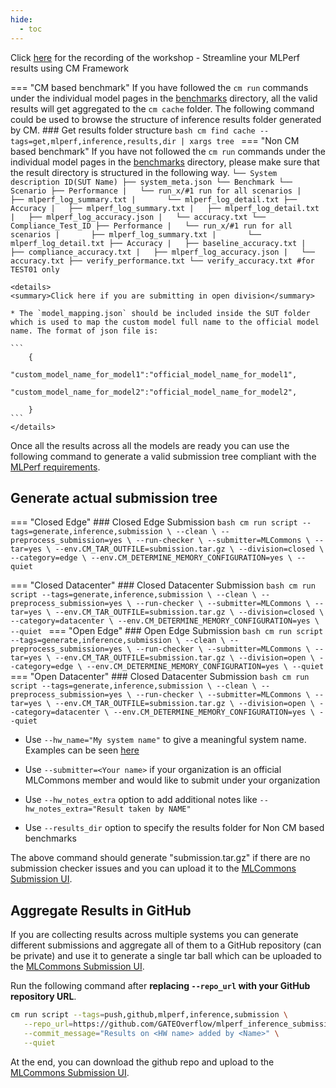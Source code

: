 ```yaml
---
hide:
  - toc
---
```

Click [here]((https://youtu.be/eI1Hoecc3ho)) for the recording of the workshop - Streamline your MLPerf results using CM Framework

=== "CM based benchmark"
    If you have followed the `cm run` commands under the individual model pages in the [benchmarks](../index.md) directory, all the valid results will get aggregated to the `cm cache` folder. The following command could be used to browse the structure of inference results folder generated by CM.
    ### Get results folder structure
    ```bash
    cm find cache --tags=get,mlperf,inference,results,dir | xargs tree
    ```
=== "Non CM based benchmark"
    If you have not followed the `cm run` commands under the individual model pages in the [benchmarks](../index.md) directory, please make sure that the result directory is structured in the following way. 
    ```
    └── System description ID(SUT Name)
        ├── system_meta.json
        └── Benchmark
            └── Scenario
                ├── Performance
                |   └── run_x/#1 run for all scenarios
                |       ├── mlperf_log_summary.txt
                |       └── mlperf_log_detail.txt
                ├── Accuracy
                |   ├── mlperf_log_summary.txt
                |   ├── mlperf_log_detail.txt
                |   ├── mlperf_log_accuracy.json
                |   └── accuracy.txt
                └── Compliance_Test_ID
                    ├── Performance
                    |   └── run_x/#1 run for all scenarios
                    |       ├── mlperf_log_summary.txt
                    |       └── mlperf_log_detail.txt
                    ├── Accuracy
                    |   ├── baseline_accuracy.txt
                    |   ├── compliance_accuracy.txt
                    |   ├── mlperf_log_accuracy.json
                    |   └── accuracy.txt
                    ├── verify_performance.txt
                    └── verify_accuracy.txt #for TEST01 only
    ```
    
    <details>
    <summary>Click here if you are submitting in open division</summary>

    * The `model_mapping.json` should be included inside the SUT folder which is used to map the custom model full name to the official model name. The format of json file is:

    ```
        {
            "custom_model_name_for_model1":"official_model_name_for_model1",
            "custom_model_name_for_model2":"official_model_name_for_model2",

        }
    ```
    </details>

Once all the results across all the models are ready you can use the following command to generate a valid submission tree compliant with the [MLPerf requirements](https://github.com/mlcommons/policies/blob/master/submission_rules.adoc#inference-1).

## Generate actual submission tree

=== "Closed Edge"
    ### Closed Edge Submission
    ```bash
    cm run script --tags=generate,inference,submission \
       --clean \
       --preprocess_submission=yes \
       --run-checker \
       --submitter=MLCommons \
       --tar=yes \
       --env.CM_TAR_OUTFILE=submission.tar.gz \
       --division=closed \
       --category=edge \
       --env.CM_DETERMINE_MEMORY_CONFIGURATION=yes \
       --quiet
    ```

=== "Closed Datacenter"
    ### Closed Datacenter Submission
    ```bash
    cm run script --tags=generate,inference,submission \
       --clean \
       --preprocess_submission=yes \
       --run-checker \
       --submitter=MLCommons \
       --tar=yes \
       --env.CM_TAR_OUTFILE=submission.tar.gz \
       --division=closed \
       --category=datacenter \
       --env.CM_DETERMINE_MEMORY_CONFIGURATION=yes \
       --quiet
    ```
=== "Open Edge"
    ### Open Edge Submission
    ```bash
    cm run script --tags=generate,inference,submission \
       --clean \
       --preprocess_submission=yes \
       --run-checker \
       --submitter=MLCommons \
       --tar=yes \
       --env.CM_TAR_OUTFILE=submission.tar.gz \
       --division=open \
       --category=edge \
       --env.CM_DETERMINE_MEMORY_CONFIGURATION=yes \
       --quiet
    ```
=== "Open Datacenter"
    ### Closed Datacenter Submission
    ```bash
    cm run script --tags=generate,inference,submission \
       --clean \
       --preprocess_submission=yes \
       --run-checker \
       --submitter=MLCommons \
       --tar=yes \
       --env.CM_TAR_OUTFILE=submission.tar.gz \
       --division=open \
       --category=datacenter \
       --env.CM_DETERMINE_MEMORY_CONFIGURATION=yes \
       --quiet
    ```

* Use `--hw_name="My system name"` to give a meaningful system name. Examples can be seen [here](https://github.com/mlcommons/inference_results_v3.0/tree/main/open/cTuning/systems)

* Use `--submitter=<Your name>` if your organization is an official MLCommons member and would like to submit under your organization

* Use `--hw_notes_extra` option to add additional notes like `--hw_notes_extra="Result taken by NAME" `

* Use `--results_dir` option to specify the results folder for Non CM based benchmarks

The above command should generate "submission.tar.gz" if there are no submission checker issues and you can upload it to the [MLCommons Submission UI](https://submissions-ui.mlcommons.org/submission).

## Aggregate Results in GitHub

If you are collecting results across multiple systems you can generate different submissions and aggregate all of them to a GitHub repository (can be private) and use it to generate a single tar ball which can be uploaded to the [MLCommons Submission UI](https://submissions-ui.mlcommons.org/submission). 

Run the following command after **replacing `--repo_url` with your GitHub repository URL**.

```bash
cm run script --tags=push,github,mlperf,inference,submission \
   --repo_url=https://github.com/GATEOverflow/mlperf_inference_submissions_v4.1 \
   --commit_message="Results on <HW name> added by <Name>" \
   --quiet
```

At the end, you can download the github repo and upload to the [MLCommons Submission UI](https://submissions-ui.mlcommons.org/submission).
